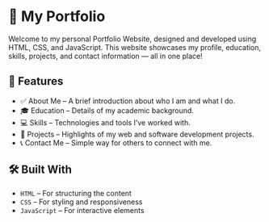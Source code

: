 # 💼 My Portfolio

Welcome to my personal Portfolio Website, designed and developed using HTML, CSS, and JavaScript. 
This website showcases my profile, education, skills, projects, and contact information — all in one place!

## 📌 Features

- ✅ About Me – A brief introduction about who I am and what I do.
- 🎓 Education – Details of my academic background.
- 💻 Skills – Technologies and tools I’ve worked with.
- 💼 Projects – Highlights of my web and software development projects.
- 📞 Contact Me – Simple way for others to connect with me.

## 🛠️ Built With

- `HTML` – For structuring the content
- `CSS` – For styling and responsiveness
- `JavaScript` – For interactive elements
